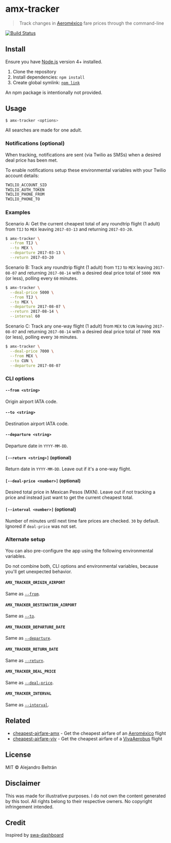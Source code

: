 # amx-tracker

>️ Track changes in [Aeroméxico](https://aeromexico.com) fare prices through the command-line

[![Build Status](https://img.shields.io/travis/alebelcor/amx-tracker/master.svg)](https://travis-ci.org/alebelcor/amx-tracker)

## Install

Ensure you have [Node.js](https://nodejs.org) version 4+ installed.

1. Clone the repository
2. Install dependencies: `npm install`
3. Create global symlink: [`npm link`](https://docs.npmjs.com/cli/link)

An npm package is intentionally not provided.

## Usage

```bash
$ amx-tracker <options>
```

All searches are made for one adult.

### Notifications (optional)

When tracking, notifications are sent (via Twilio as SMSs) when a desired deal price has been met.

To enable notifications setup these environmental variables with your Twilio account details:

```bash
TWILIO_ACCOUNT_SID
TWILIO_AUTH_TOKEN
TWILIO_PHONE_FROM
TWILIO_PHONE_TO
```

### Examples

Scenario A: Get the current cheapest total of any roundtrip flight (1 adult) from `TIJ` to `MEX` leaving `2017-03-13` and returning `2017-03-20`.

```bash
$ amx-tracker \
  --from TIJ \
  --to MEX \
  --departure 2017-03-13 \
  --return 2017-03-20
```

Scenario B: Track any roundtrip flight (1 adult) from `TIJ` to `MEX` leaving `2017-08-07` and returning `2017-08-14` with a desired deal price total of `5000 MXN` (or less), polling every `60` minutes.

```bash
$ amx-tracker \
  --deal-price 5000 \
  --from TIJ \
  --to MEX \
  --departure 2017-08-07 \
  --return 2017-08-14 \
  --interval 60
```

Scenario C: Track any one-way flight (1 adult) from `MEX` to `CUN` leaving `2017-08-07` and returning `2017-08-14` with a desired deal price total of `7000 MXN` (or less), polling every `30` minutes.

```bash
$ amx-tracker \
  --deal-price 7000 \
  --from MEX \
  --to CUN \
  --departure 2017-08-07
```

### CLI options

#### `--from <string>`

Origin airport IATA code.

#### `--to <string>`

Destination airport IATA code.

#### `--departure <string>`

Departure date in `YYYY-MM-DD`.

#### `[--return <string>]` (optional)

Return date in `YYYY-MM-DD`. Leave out if it's a one-way flight.

#### `[--deal-price <number>]` (optional)

Desired total price in Mexican Pesos (MXN). Leave out if not tracking a price and instead just want to get the current cheapest total.

#### `[--interval <number>]` (optional)

Number of minutes until next time fare prices are checked. `30` by default. Ignored if `deal-price` was not set.

### Alternate setup

You can also pre-configure the app using the following environmental variables.

Do not combine both, CLI options and environmental variables, because you'll get unexpected behavior.

#### `AMX_TRACKER_ORIGIN_AIRPORT`

Same as [`--from`](#--from-string).

#### `AMX_TRACKER_DESTINATION_AIRPORT`

Same as [`--to`](#--to-string).

#### `AMX_TRACKER_DEPARTURE_DATE`

Same as [`--departure`](#--departure-string).

#### `AMX_TRACKER_RETURN_DATE`

Same as [`--return`](#--return-string-optional).

#### `AMX_TRACKER_DEAL_PRICE`

Same as [`--deal-price`](#--deal-price-number-optional).

#### `AMX_TRACKER_INTERVAL`

Same as [`--interval`](#--interval-number-optional).

## Related

* [cheapest-airfare-amx](https://github.com/alebelcor/cheapest-airfare-amx) - Get the cheapest airfare of an [Aeroméxico](https://aeromexico.com) flight
* [cheapest-airfare-viv](https://github.com/alebelcor/cheapest-airfare-viv) - Get the cheapest airfare of a [VivaAerobus](https://www.vivaaerobus.com) flight

## License

MIT © Alejandro Beltrán

## Disclaimer

This was made for illustrative purposes.
I do not own the content generated by this tool.
All rights belong to their respective owners.
No copyright infringement intended.

## Credit

Inspired by [swa-dashboard](https://github.com/ezekg/swa-dashboard)
